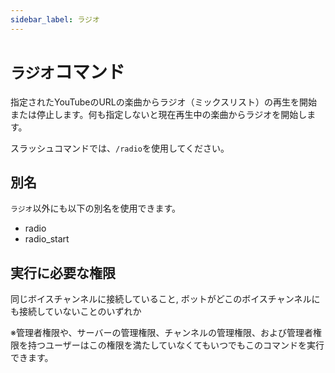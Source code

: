 ```yaml
---
sidebar_label: ラジオ
---
```

# `ラジオ`コマンド
指定されたYouTubeのURLの楽曲からラジオ（ミックスリスト）の再生を開始または停止します。何も指定しないと現在再生中の楽曲からラジオを開始します。

スラッシュコマンドでは、`/radio`を使用してください。

## 別名
`ラジオ`以外にも以下の別名を使用できます。

- radio
- radio_start




## 実行に必要な権限
同じボイスチャンネルに接続していること, ボットがどこのボイスチャンネルにも接続していないことのいずれか

※管理者権限や、サーバーの管理権限、チャンネルの管理権限、および管理者権限を持つユーザーはこの権限を満たしていなくてもいつでもこのコマンドを実行できます。

